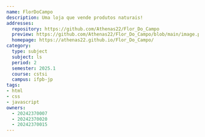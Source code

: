```yaml
---
name: FlorDoCampo
description: Uma loja que vende produtos naturais!
addresses:
  repository: https://github.com/Athenas22/Flor_Do_Campo
  preview: https://github.com/Athenas22/Flor_Do_Campo/blob/main/image.png
  homepage: https://athenas22.github.io/Flor_Do_Campo/
category:
  type: subject
  subject: ls
  period: 2
  semester: 2025.1
  course: cstsi
  campus: ifpb-jp
tags:
- html
- css
- javascript
owners:
  - 20242370007
  - 20242370020
  - 20242370015
---
```

